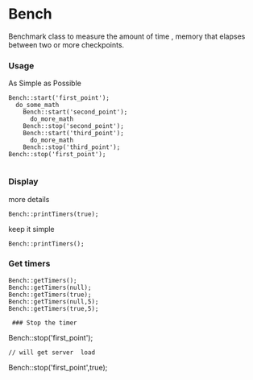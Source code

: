 # Bench
Benchmark class to measure the amount of time , memory   that elapses between two  or more checkpoints.
 ### Usage 

 As Simple as Possible

```
Bench::start('first_point');
  do_some_math
    Bench::start('second_point');
      do_more_math
    Bench::stop('second_point');
    Bench::start('third_point');
      do_more_math
    Bench::stop('third_point');
Bench::stop('first_point');
 
``` 
 ### Display 
more details
```
Bench::printTimers(true);
```
keep it simple
```
Bench::printTimers();
``` 
 ### Get timers 

```
Bench::getTimers();
Bench::getTimers(null);
Bench::getTimers(true);
Bench::getTimers(null,5);
Bench::getTimers(true,5);
``` 
``` 
 ### Stop the timer 

```
Bench::stop('first_point');
```
// will get server  load
```
Bench::stop('first_point',true);

``` 
